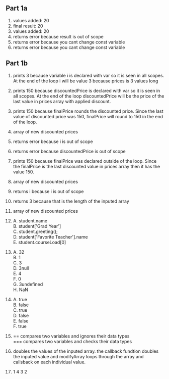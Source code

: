 ## Part 1a

1. values added: 20
2. final result: 20
3. values added: 20
4. returns error because result is out of scope
5. returns error because you cant change const variable
6. returns error because you cant change const variable

## Part 1b

1. prints 3 because variable i is declared with var so it is seen in all scopes. At the end of the loop i will be value 3 because prices is 3 values long
2. prints 150 because discountedPrice is declared with var so it is seen in all scopes. At the end of the loop discountedPrice will be the price of the last value in prices array with applied discount.
3. prints 150 because finalPrice rounds the discounted price. Since the last value of discounted price was 150, finalPrice will round to 150 in the end of the loop.
4. array of new discounted prices
5. returns error because i is out of scope
6. returns error because discountedPrice is out of scope
7. prints 150 because finalPrice was declared outside of the loop. Since the finalPrice is the last discounted value in prices array then it has the value 150.
8. array of new discounted prices
9. returns i because i is out of scope
10. returns 3 because that is the length of the inputed array
11. array of new discounted prices

12. A. student.name  
    B. student['Grad Year']  
    C. student.greeting();  
    D. student['Favorite Teacher'].name  
    E. student.courseLoad[0]  

13. A. 32  
    B. 1  
    C. 3  
    D. 3null  
    E. 4  
    F. 0  
    G. 3undefined  
    H. NaN  

14. A. true  
    B. false  
    C. true  
    D. false  
    E. false  
    F. true  

15. == compares two variables and ignores their data types  
    === compares two variables and checks their data types

17. doubles the values of the inputed array. the callback fundtion doubles the inputed value and modifyArray loops through the array and callsback on each individual value. 

19. 1 4 3 2
